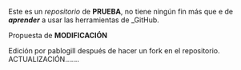 
Este es un _repositorio_ de **PRUEBA**, no tiene ningún fin más que e de **_aprender_** a usar las herramientas de _GitHub.

Propuesta de **MODIFICACIÓN**

Edición por pablogill después de hacer un fork en el repositorio.
ACTUALIZACIÓN.......




